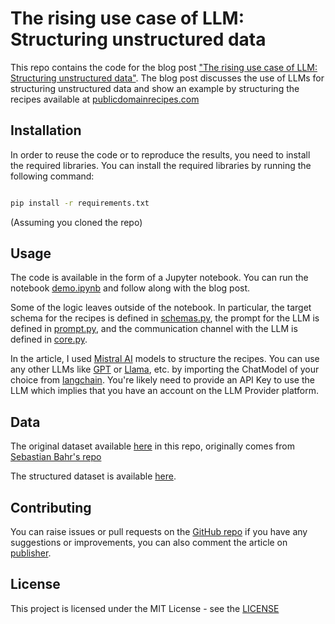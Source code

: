 # The rising use case of LLM: Structuring unstructured data

This repo contains the code for the blog post ["The rising use case of LLM: Structuring unstructured data"](<insert-link>). 
The blog post discusses the use of LLMs for structuring unstructured data and show an example by structuring the recipes available at [publicdomainrecipes.com](https://publicdomainrecipes.com/)

## Installation

In order to reuse the code or to reproduce the results, you need to install the required libraries. You can install the required libraries by running the following command:

```bash

pip install -r requirements.txt

```

(Assuming you cloned the repo)

## Usage

The code is available in the form of a Jupyter notebook. You can run the notebook [demo.ipynb](https://github.com/VianneyMI/baker/blob/main/demo.ipynb) and follow along with the blog post.

Some of the logic leaves outside of the notebook.
In particular, the target schema for the recipes is defined in [schemas.py](https://github.com/VianneyMI/baker/blob/main/schemas.py), the prompt for the LLM is defined in [prompt.py](https://github.com/VianneyMI/baker/blob/main/prompt.py), and the communication channel with the LLM is defined in [core.py](https://github.com/VianneyMI/baker/blob/main/core.py).

In the article, I used [Mistral AI]() models to structure the recipes. You can use any other LLMs like [GPT]() or [Llama](), etc. by importing the ChatModel of your choice from [langchain]().
You're likely need to provide an API Key to use the LLM which implies that you have an account on the LLM Provider platform.

## Data

The original dataset available [here](https://github.com/VianneyMI/baker/blob/main/data/input/recipes_v1.json) in this repo, originally comes from [Sebastian Bahr's repo](https://github.com/sebastianbahr/RecipeRecommender)

The structured dataset is available [here]().

## Contributing

You can  raise issues or pull requests on the [GitHub repo]() if you have any suggestions or improvements, you can also comment the article on [publisher]().

## License

This project is licensed under the MIT License - see the [LICENSE]()